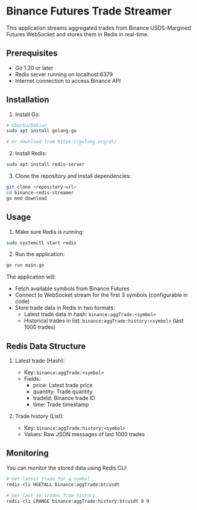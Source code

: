 # Binance Futures Trade Streamer

This application streams aggregated trades from Binance USDS-Margined Futures WebSocket and stores them in Redis in real-time.

## Prerequisites

- Go 1.20 or later
- Redis server running on localhost:6379
- Internet connection to access Binance API

## Installation

1. Install Go:
```bash
# Ubuntu/Debian
sudo apt install golang-go

# Or download from https://golang.org/dl/
```

2. Install Redis:
```bash
sudo apt install redis-server
```

3. Clone the repository and install dependencies:
```bash
git clone <repository-url>
cd binance-redis-streamer
go mod download
```

## Usage

1. Make sure Redis is running:
```bash
sudo systemctl start redis
```

2. Run the application:
```bash
go run main.go
```

The application will:
- Fetch available symbols from Binance Futures
- Connect to WebSocket stream for the first 3 symbols (configurable in code)
- Store trade data in Redis in two formats:
  - Latest trade data in hash: `binance:aggTrade:<symbol>`
  - Historical trades in list: `binance:aggTrade:history:<symbol>` (last 1000 trades)

## Redis Data Structure

1. Latest trade (Hash):
   - Key: `binance:aggTrade:<symbol>`
   - Fields:
     - price: Latest trade price
     - quantity: Trade quantity
     - tradeId: Binance trade ID
     - time: Trade timestamp

2. Trade history (List):
   - Key: `binance:aggTrade:history:<symbol>`
   - Values: Raw JSON messages of last 1000 trades

## Monitoring

You can monitor the stored data using Redis CLI:

```bash
# Get latest trade for a symbol
redis-cli HGETALL binance:aggTrade:btcusdt

# Get last 10 trades from history
redis-cli LRANGE binance:aggTrade:history:btcusdt 0 9
```